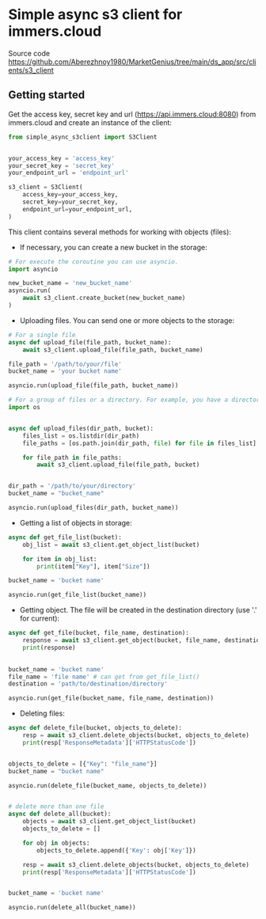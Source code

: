 # Simple async s3 client for immers.cloud

Source code https://github.com/Aberezhnoy1980/MarketGenius/tree/main/ds_app/src/clients/s3_client

## Getting started

Get the access key, secret key and url (https://api.immers.cloud:8080) from immers.cloud and create an instance of the client:

```python
from simple_async_s3client import S3Client


your_access_key = 'access_key'
your_secret_key = 'secret_key'
your_endpoint_url = 'endpoint_url'

s3_client = S3Client(
    access_key=your_access_key,
    secret_key=your_secret_key,
    endpoint_url=your_endpoint_url,
)
```

This client contains several methods for working with objects (files):

* If necessary, you can create a new bucket in the storage:

```python
# For execute the coroutine you can use asyncio.
import asyncio

new_bucket_name = 'new_bucket_name'
asyncio.run(
    await s3_client.create_bucket(new_bucket_name)
)
```

* Uploading files. You can send one or more objects to the storage:

```python
# For a single file
async def upload_file(file_path, bucket_name):
    await s3_client.upload_file(file_path, bucket_name)

file_path = '/path/to/your/file'
bucket_name = 'your bucket name'

asyncio.run(upload_file(file_path, bucket_name))

# For a group of files or a directory. For example, you have a directory with files
import os


async def upload_files(dir_path, bucket):
    files_list = os.listdir(dir_path)
    file_paths = [os.path.join(dir_path, file) for file in files_list]

    for file_path in file_paths:
        await s3_client.upload_file(file_path, bucket)


dir_path = '/path/to/your/directory'
bucket_name = "bucket_name"

asyncio.run(upload_files(dir_path, bucket_name))
```

* Getting a list of objects in storage:

```python
async def get_file_list(bucket):
    obj_list = await s3_client.get_object_list(bucket)

    for item in obj_list:
        print(item["Key"], item["Size"])

bucket_name = 'bucket name'

asyncio.run(get_file_list(bucket_name))
```
* Getting object. The file will be created in the destination directory (use '.' for current):
```python
async def get_file(bucket, file_name, destination):
    response = await s3_client.get_object(bucket, file_name, destination)
    print(response)

    
bucket_name = 'bucket name' 
file_name = 'file name' # can get from get_file_list()
destination = 'path/to/destination/directory'

asyncio.run(get_file(bucket_name, file_name, destination))
```

* Deleting files:
```python
async def delete_file(bucket, objects_to_delete):
    resp = await s3_client.delete_objects(bucket, objects_to_delete)
    print(resp['ResponseMetadata']['HTTPStatusCode'])


objects_to_delete = [{"Key": "file_name"}]
bucket_name = "bucket name"

asyncio.run(delete_file(bucket_name, objects_to_delete))


# delete more than one file
async def delete_all(bucket):
    objects = await s3_client.get_object_list(bucket)
    objects_to_delete = []

    for obj in objects:
        objects_to_delete.append({'Key': obj['Key']})

    resp = await s3_client.delete_objects(bucket, objects_to_delete)
    print(resp['ResponseMetadata']['HTTPStatusCode'])


bucket_name = 'bucket name'

asyncio.run(delete_all(bucket_name))
```